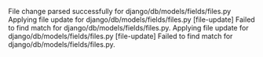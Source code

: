 File change parsed successfully for django/db/models/fields/files.py
Applying file update for django/db/models/fields/files.py
[file-update] Failed to find match for django/db/models/fields/files.py.
Applying file update for django/db/models/fields/files.py
[file-update] Failed to find match for django/db/models/fields/files.py.
